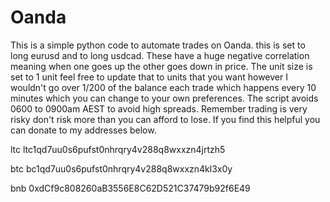 # Oanda

This is a simple python code to automate trades on Oanda. this is set to long eurusd and to long usdcad. These have a huge negative correlation meaning when one goes up the other goes down in price. The unit size is set to 1 unit feel free to update that to units that you want however I wouldn't go over 1/200 of the balance each trade which happens every 10 minutes which you can change to your own preferences. The script avoids 0600 to 0900am AEST to avoid high spreads. Remember trading is very risky don't risk more than you can afford to lose. If you find this helpful you can donate to my addresses below.

ltc ltc1qd7uu0s6pufst0nhrqry4v288q8wxxzn4jrtzh5

btc
bc1qd7uu0s6pufst0nhrqry4v288q8wxxzn4kl3x0y

bnb
0xdCf9c808260aB3556E8C62D521C37479b92f6E49
